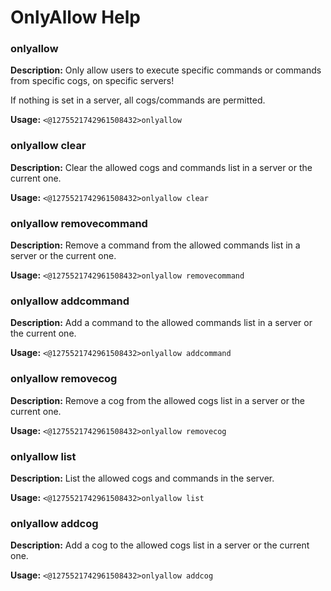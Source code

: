 # OnlyAllow Help

### onlyallow

**Description:** Only allow users to execute specific commands or commands from specific cogs, on specific servers!

If nothing is set in a server, all cogs/commands are permitted.

**Usage:** `<@1275521742961508432>onlyallow`

### onlyallow clear

**Description:** Clear the allowed cogs and commands list in a server or the current one.

**Usage:** `<@1275521742961508432>onlyallow clear`

### onlyallow removecommand

**Description:** Remove a command from the allowed commands list in a server or the current one.

**Usage:** `<@1275521742961508432>onlyallow removecommand`

### onlyallow addcommand

**Description:** Add a command to the allowed commands list in a server or the current one.

**Usage:** `<@1275521742961508432>onlyallow addcommand`

### onlyallow removecog

**Description:** Remove a cog from the allowed cogs list in a server or the current one.

**Usage:** `<@1275521742961508432>onlyallow removecog`

### onlyallow list

**Description:** List the allowed cogs and commands in the server.

**Usage:** `<@1275521742961508432>onlyallow list`

### onlyallow addcog

**Description:** Add a cog to the allowed cogs list in a server or the current one.

**Usage:** `<@1275521742961508432>onlyallow addcog`


